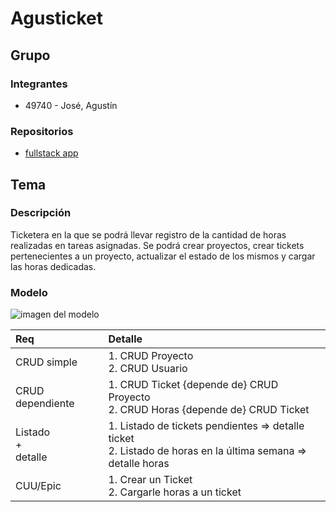 # Agusticket

## Grupo

### Integrantes

- 49740 - José, Agustín

### Repositorios

- [fullstack app](https://github.com/AgusJose02/tp-verano)

## Tema

### Descripción

Ticketera en la que se podrá llevar registro de la cantidad de horas realizadas en tareas asignadas. Se podrá crear proyectos, crear tickets pertenecientes a un proyecto, actualizar el estado de los mismos y cargar las horas dedicadas.

### Modelo

![imagen del modelo]()

| Req                     | Detalle                                                                                                         |
| :---------------------- | :-------------------------------------------------------------------------------------------------------------- |
| CRUD simple             | 1. CRUD Proyecto <br>2. CRUD Usuario<br>                                                                        |
| CRUD dependiente        | 1. CRUD Ticket {depende de} CRUD Proyecto<br>2. CRUD Horas {depende de} CRUD Ticket                             |
| Listado<br>+<br>detalle | 1. Listado de tickets pendientes => detalle ticket<br> 2. Listado de horas en la última semana => detalle horas |
| CUU/Epic                | 1. Crear un Ticket<br>2. Cargarle horas a un ticket                                                             |
